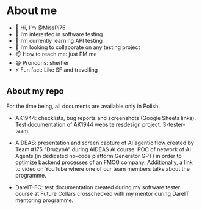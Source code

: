 # About me

- 👋 Hi, I’m @MissPi75
- 👀 I’m interested in software testing
- 🌱 I’m currently learning API testing
- 💞️ I’m looking to collaborate on any testing project
- 📫 How to reach me: just PM me
- 😄 Pronouns: she/her
- ⚡ Fun fact: Like SF and travelling

## About my repo

For the time being, all documents are available only in Polish.

- AK1944: checklists, bug reports and screenshots (Google Sheets links). Test documentation of AK1944 website resdesign project. 3-tester-team.

- AIDEAS: presentation and screen capture of AI agentic flow created by Team #175 "DrużynA" during AIDEAS AI course. POC of network of AI Agents (in dedicated no-code platform Generator GPT) in order to optimize backend processes of an FMCG company. Additionally, a link to video on YouTube where one of our team members talks about the programme.

- DareIT-FC: test documentation created during my software tester course at Future Collars crosschecked with my mentor during DareIT mentoring programme.

<!---
MissPi75/MissPi75 is a ✨ special ✨ repository because its `README.md` (this file) appears on your GitHub profile.
You can click the Preview link to take a look at your changes.
--->
